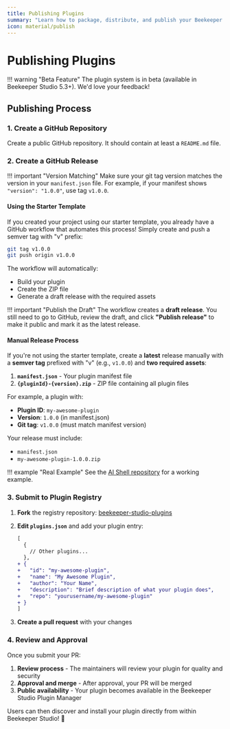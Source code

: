 ```yaml
---
title: Publishing Plugins
summary: "Learn how to package, distribute, and publish your Beekeeper Studio plugins."
icon: material/publish
---
```


# Publishing Plugins

!!! warning "Beta Feature"
    The plugin system is in beta (available in Beekeeper Studio 5.3+). We'd love your feedback!

## Publishing Process

### 1. Create a GitHub Repository

Create a public GitHub repository. It should contain at least a `README.md` file.

### 2. Create a GitHub Release

!!! important "Version Matching"
    Make sure your git tag version matches the version in your `manifest.json` file. For example, if your manifest shows `"version": "1.0.0"`, use tag `v1.0.0`.

#### Using the Starter Template

If you created your project using our starter template, you already have a GitHub workflow that automates this process! Simply create and push a semver tag with "v" prefix:

```bash
git tag v1.0.0
git push origin v1.0.0
```

The workflow will automatically:
- Build your plugin
- Create the ZIP file
- Generate a draft release with the required assets

!!! important "Publish the Draft"
    The workflow creates a **draft release**. You still need to go to GitHub, review the draft, and click **"Publish release"** to make it public and mark it as the latest release.

#### Manual Release Process

If you're not using the starter template, create a **latest** release manually with a **semver tag** prefixed with "v" (e.g., `v1.0.0`) and **two required assets**:

1. **`manifest.json`** - Your plugin manifest file
2. **`{pluginId}-{version}.zip`** - ZIP file containing all plugin files

For example, a plugin with:
- **Plugin ID**: `my-awesome-plugin`
- **Version**: `1.0.0` (in manifest.json)
- **Git tag**: `v1.0.0` (must match manifest version)

Your release must include:
- `manifest.json`
- `my-awesome-plugin-1.0.0.zip`

!!! example "Real Example"
    See the [AI Shell repository](https://github.com/beekeeper-studio/bks-ai-shell) for a working example.

### 3. Submit to Plugin Registry

1. **Fork** the registry repository: [beekeeper-studio-plugins](https://github.com/beekeeper-studio/beekeeper-studio-plugins)

2. **Edit `plugins.json`** and add your plugin entry:
   ```diff
   [
     {
       // Other plugins...
     },
   + {
   +   "id": "my-awesome-plugin",
   +   "name": "My Awesome Plugin",
   +   "author": "Your Name",
   +   "description": "Brief description of what your plugin does",
   +   "repo": "yourusername/my-awesome-plugin"
   + }
   ]
   ```

3. **Create a pull request** with your changes

### 4. Review and Approval

Once you submit your PR:

1. **Review process** - The maintainers will review your plugin for quality and security
2. **Approval and merge** - After approval, your PR will be merged
3. **Public availability** - Your plugin becomes available in the Beekeeper Studio Plugin Manager

Users can then discover and install your plugin directly from within Beekeeper Studio! 🎉
